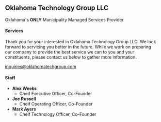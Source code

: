 ## Oklahoma Technology Group LLC

Oklahoma's **ONLY** Municipality Managed Services Provider.


#### Services

Thank you for your interested in Oklahoma Technology Group LLC. 
We look forward to servicing you better in the future. 
While we work on preparing our company to provide the best service we can to you and your constituents, please contact us below to gather more information.

[inquiries@oklahomatechgroup.com](mailto:inquiries@oklahomatechgroup.com)

#### Staff

- **Alex Weeks**
  - Cheif Executive Officer, Co-Founder 
- **Joe Russell**
  - Cheif Operating Officer, Co-Founder 
- **Mark Ayers**
  - Cheif Technology Officer, Co-Founder




<!-- EVERYTHING BELOW THIS LINE IS COMMENTED OUT AND WILL NOT APPEAR ON WEBSITE 
#### Markdown

Markdown is a lightweight and easy-to-use syntax for styling your writing. It includes conventions for

```markdown
Syntax highlighted code block

# Header 1
## Header 2
### Header 3

- Bulleted
- List

1. Numbered
2. List

**Bold** and _Italic_ and `Code` text

[Link](url) and ![Image](src)
```









-->
